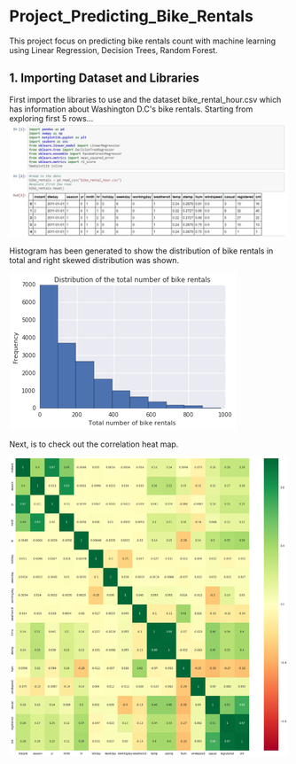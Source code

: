 # Project_Predicting_Bike_Rentals
This project focus on predicting bike rentals count with machine learning using Linear Regression, Decision Trees, Random Forest.

## 1. Importing Dataset and Libraries
First import the libraries to use and the dataset bike_rental_hour.csv which has information about Washington D.C's bike rentals.
Starting from exploring first 5 rows...
![img](/Images/1.JPG)

Histogram has been generated to show the distribution of bike rentals in total and right skewed distribution was shown.

![img](/Images/2.png)

Next, is to check out the correlation heat map.

![img](/Images/3.png)

